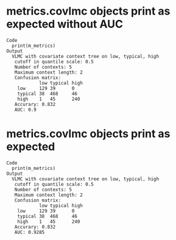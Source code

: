 # metrics.covlmc objects print as expected without AUC

    Code
      print(m_metrics)
    Output
      VLMC with covariate context tree on low, typical, high 
       cutoff in quantile scale: 0.5
       Number of contexts: 5 
       Maximum context length: 2 
       Confusion matrix: 
                low typical high 
        low     129 39      0    
        typical 38  468     46   
        high    1   45      240  
       Accurary: 0.832 
       AUC: 0.9 

# metrics.covlmc objects print as expected

    Code
      print(m_metrics)
    Output
      VLMC with covariate context tree on low, typical, high 
       cutoff in quantile scale: 0.5
       Number of contexts: 5 
       Maximum context length: 2 
       Confusion matrix: 
                low typical high 
        low     129 39      0    
        typical 38  468     46   
        high    1   45      240  
       Accurary: 0.832 
       AUC: 0.9285 

